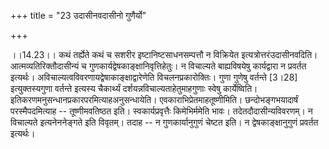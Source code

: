 +++
title = "23 उदासीनवदासीनो गुणैर्यो"

+++
  
  
।।14.23।। कथं तर्ह्येते कथं च सशरीर इष्टानिष्टसाधनसम्पत्तौ न विक्रियेत
इत्यत्रोत्तरंउदासीनवदिति। आत्मव्यतिरिक्तौदासीन्यं च
गुणकार्यद्वेषकाङ्क्षानिवृत्तिहेतुः। न विचाल्यते बाह्यविषयेषु कार्यद्वारा
न प्रवर्तत इत्यर्थः। अविचाल्यत्वविवरणायद्वेषाकाङ्क्षाद्वारेणेति
विचलनप्रकारोक्तिः। गुणा गुणेषु वर्तन्ते \[3।28\] इत्युक्तस्यगुणा वर्तन्ते
इत्यस्य चैकार्थ्यं दर्शयन्नविचाल्यताहेतुमाहगुणाः स्वेषु कार्येष्विति।
इतिकरणमनुसन्धानप्रकारपरमित्याहअनुसन्धायेति। एवकाराभिप्रेतमाहतूष्णीमिति।
छन्दोभङ्गभयादार्षं परस्मैपदमित्याह -- तूष्णीमवतिष्ठत इति।
स्वकार्यप्रवृत्तैः किमेभिर्ममेति भावः। तदेतदौदासीन्यविवरणम्। न विचाल्यते
इत्यनेननेङ्गते इति विवृतम्। तदाह -- न गुणकार्यानुगुणं चेष्टत इति। न
द्वेषकाङ्क्षानुगुणं प्रवर्तत इत्यर्थः।  
  
